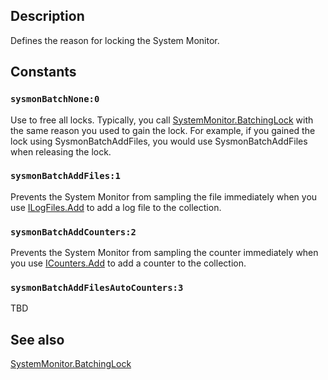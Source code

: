 ## Description

Defines the reason for locking the System Monitor.

## Constants

### `sysmonBatchNone:0`

Use to free all locks. Typically, you call [SystemMonitor.BatchingLock](https://learn.microsoft.com/windows/desktop/SysMon/systemmonitor-batchinglock) with the same reason you used to gain the lock. For example, if you gained the lock using SysmonBatchAddFiles, you would use SysmonBatchAddFiles when releasing the lock.

### `sysmonBatchAddFiles:1`

Prevents the System Monitor from sampling the file immediately when you use [ILogFiles.Add](https://learn.microsoft.com/windows/desktop/SysMon/systemmonitor-logfiles-add) to add a log file to the
collection.

### `sysmonBatchAddCounters:2`

Prevents the System Monitor from sampling the counter immediately when you use [ICounters.Add](https://learn.microsoft.com/windows/desktop/SysMon/counters-add) to add a counter to the collection.

### `sysmonBatchAddFilesAutoCounters:3`

TBD

## See also

[SystemMonitor.BatchingLock](https://learn.microsoft.com/windows/desktop/SysMon/systemmonitor-batchinglock)